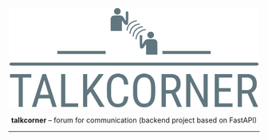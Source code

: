 <p align="center">
    <img height="200" src="resources/logo-no-background.png"/>
</p>
<p align="center"><b>talkcorner</b> – forum for communication (backend project based on FastAPI)</p>

---